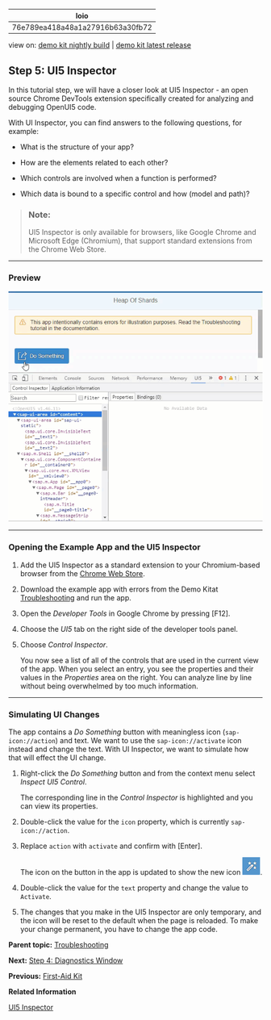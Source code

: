 <!-- loio76e789ea418a48a1a27916b63a30fb72 -->

| loio |
| -----|
| 76e789ea418a48a1a27916b63a30fb72 |

<div id="loio">

view on: [demo kit nightly build](https://sdk.openui5.org/nightly/#/topic/76e789ea418a48a1a27916b63a30fb72) | [demo kit latest release](https://sdk.openui5.org/topic/76e789ea418a48a1a27916b63a30fb72)</div>

## Step 5: UI5 Inspector

In this tutorial step, we will have a closer look at UI5 Inspector - an open source Chrome DevTools extension specifically created for analyzing and debugging OpenUI5 code.

With UI Inspector, you can find answers to the following questions, for example:

-   What is the structure of your app?

-   How are the elements related to each other?

-   Which controls are involved when a function is performed?

-   Which data is bound to a specific control and how \(model and path\)?


> ### Note:  
> UI5 Inspector is only available for browsers, like Google Chrome and Microsoft Edge \(Chromium\), that support standard extensions from the Chrome Web Store.

***

<a name="loio76e789ea418a48a1a27916b63a30fb72__section_z4x_bdk_b1b"/>

### Preview

 ![](images/loioe881330405e24b42b064ae6042d85b43_LowRes.gif) 

***

### Opening the Example App and the UI5 Inspector

1.  Add the UI5 Inspector as a standard extension to your Chromium-based browser from the [Chrome Web Store](https://chrome.google.com/webstore/detail/ui5-inspector/bebecogbafbighhaildooiibipcnbngo?hl=en).

2.  Download the example app with errors from the Demo Kitat [Troubleshooting](https://sdk.openui5.org/entity/sap.ui.core.tutorial.troubleshooting/sample/sap.ui.core.tutorial.troubleshooting.01) and run the app.

3.  Open the *Developer Tools* in Google Chrome by pressing [F12\].

4.  Choose the *UI5* tab on the right side of the developer tools panel.

5.  Choose *Control Inspector*.

    You now see a list of all of the controls that are used in the current view of the app. When you select an entry, you see the properties and their values in the *Properties* area on the right. You can analyze line by line without being overwhelmed by too much information.


***

<a name="loio76e789ea418a48a1a27916b63a30fb72__section_plg_ffk_b1b"/>

### Simulating UI Changes

The app contains a *Do Something* button with meaningless icon \(`sap-icon://action`\) and text. We want to use the `sap-icon://activate` icon instead and change the text. With UI Inspector, we want to simulate how that will effect the UI change.

1.  Right-click the *Do Something* button and from the context menu select *Inspect UI5 Control*.

    The corresponding line in the *Control Inspector* is highlighted and you can view its properties.

2.  Double-click the value for the `icon` property, which is currently `sap-icon://action`.

3.  Replace `action` with `activate` and confirm with [Enter\].

    The icon on the button in the app is updated to show the new icon ![Activate](images/loio997baba218974ca2888824f87d8b1af4_LowRes.png).

4.  Double-click the value for the `text` property and change the value to `Activate`.

5.  The changes that you make in the UI5 Inspector are only temporary, and the icon will be reset to the default when the page is reloaded. To make your change permanent, you have to change the app code.


**Parent topic:** [Troubleshooting](Troubleshooting_5661952.md "In this tutorial, we will show you some tools that will help you if you run into problems with your OpenUI5 app.")

**Next:** [Step 4: Diagnostics Window](Step_4_Diagnostics_Window_04b75ea.md "In this tutorial step, we have a closer look at the Diagnostics window. It offers a wealth of information including comprehensive technical information, a control tree, and debugging features.")

**Previous:** [First-Aid Kit](First_Aid_Kit_38859a8.md "This section contains the most common issues that you might face when developing OpenUI5 apps and how to solve them.")

**Related Information**  


[UI5 Inspector](UI5_Inspector_b24e724.md "The UI5 Inspector is an open source Chrome DevTools extension that helps app developers to inspect, analyze, and support OpenUI5-based apps. It is supported for apps based on OpenUI5 version 1.28 and higher.")

